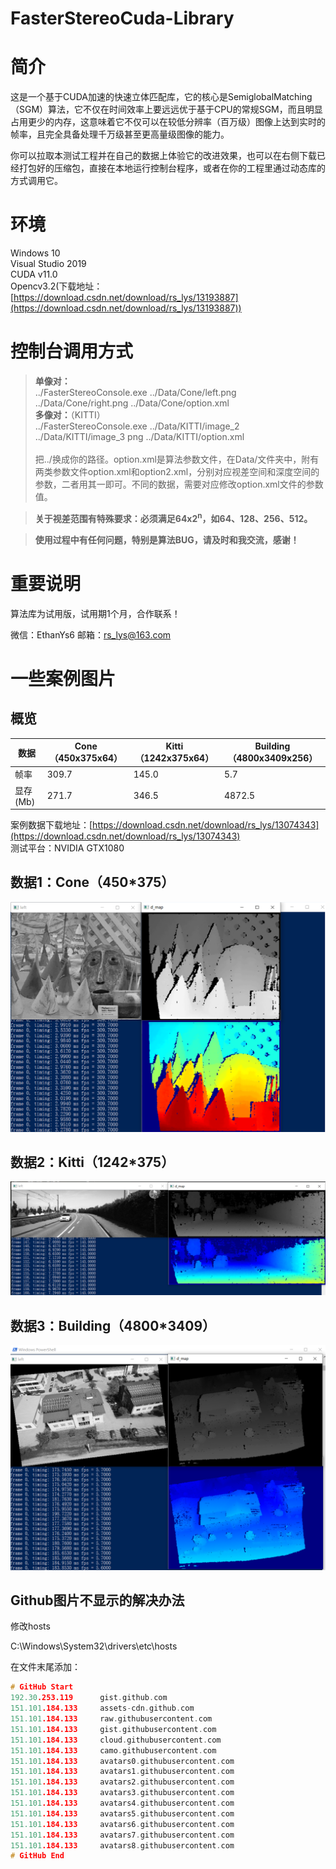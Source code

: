 # FasterStereoCuda-Library

# 简介

这是一个基于CUDA加速的快速立体匹配库，它的核心是SemiglobalMatching（SGM）算法，它不仅在时间效率上要远远优于基于CPU的常规SGM，而且明显占用更少的内存，这意味着它不仅可以在较低分辨率（百万级）图像上达到实时的帧率，且完全具备处理千万级甚至更高量级图像的能力。

你可以拉取本测试工程并在自己的数据上体验它的改进效果，也可以在右侧下载已经打包好的压缩包，直接在本地运行控制台程序，或者在你的工程里通过动态库的方式调用它。

# 环境

Windows 10<br>
Visual Studio 2019<br>
CUDA v11.0<br>
Opencv3.2(下载地址：[https://download.csdn.net/download/rs_lys/13193887](https://download.csdn.net/download/rs_lys/13193887))

# 控制台调用方式
>**单像对：**<br>
>../FasterStereoConsole.exe ../Data/Cone/left.png ../Data/Cone/right.png ../Data/Cone/option.xml<br>
>**多像对：**（KITTI）<br>
>../FasterStereoConsole.exe ../Data/KITTI/image_2 ../Data/KITTI/image_3 png ../Data/KITTI/option.xml<br> <br> 
>把../换成你的路径。option.xml是算法参数文件，在Data/文件夹中，附有两类参数文件option.xml和option2.xml，分别对应视差空间和深度空间的参数，二者用其一即可。不同的数据，需要对应修改option.xml文件的参数值。

><b>关于视差范围有特殊要求：必须满足64x2<sup>n</sup>，如64、128、256、512。</b>

><b>使用过程中有任何问题，特别是算法BUG，请及时和我交流，感谢！</b>

# 重要说明

算法库为试用版，试用期1个月，合作联系！

微信：EthanYs6
邮箱：rs_lys@163.com

# 一些案例图片
## 概览
| 数据 | Cone（450x375x64） | Kitti（1242x375x64） | Building（4800x3409x256） |
| ------ | ------ | ------ | ------ |
| 帧率 | 309.7 | 145.0 | 5.7 |
| 显存(Mb) | 271.7 | 346.5 | 4872.5 |

案例数据下载地址：[https://download.csdn.net/download/rs_lys/13074343](https://download.csdn.net/download/rs_lys/13074343)<br>
测试平台：NVIDIA GTX1080

## 数据1：Cone（450*375）
<div align=center>
<img src="https://github.com/ethan-li-coding/FasterStereoCuda-Library/blob/master/Data/diagram/Cone.png">
</div>

## 数据2：Kitti（1242*375）
<div align=center>
<img src="https://github.com/ethan-li-coding/FasterStereoCuda-Library/blob/master/Data/diagram/Kitti.png">
</div>

## 数据3：Building（4800*3409）
<div align=center>
<img src="https://github.com/ethan-li-coding/FasterStereoCuda-Library/blob/master/Data/diagram/Building.png">
</div>

## Github图片不显示的解决办法
修改hosts

C:\Windows\System32\drivers\etc\hosts

在文件末尾添加：
```cpp
# GitHub Start
192.30.253.119      gist.github.com
151.101.184.133     assets-cdn.github.com
151.101.184.133     raw.githubusercontent.com
151.101.184.133     gist.githubusercontent.com
151.101.184.133     cloud.githubusercontent.com
151.101.184.133     camo.githubusercontent.com
151.101.184.133     avatars0.githubusercontent.com
151.101.184.133     avatars1.githubusercontent.com
151.101.184.133     avatars2.githubusercontent.com
151.101.184.133     avatars3.githubusercontent.com
151.101.184.133     avatars4.githubusercontent.com
151.101.184.133     avatars5.githubusercontent.com
151.101.184.133     avatars6.githubusercontent.com
151.101.184.133     avatars7.githubusercontent.com
151.101.184.133     avatars8.githubusercontent.com
# GitHub End

```
